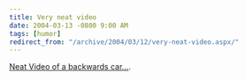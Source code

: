 ```yaml
---
title: Very neat video
date: 2004-03-13 -0800 9:00 AM
tags: [humor]
redirect_from: "/archive/2004/03/12/very-neat-video.aspx/"
---
```


[Neat Video of a backwards car...](http://www.uglypeoplesuck.com/bits/2003/01/13/malec.wmv).

